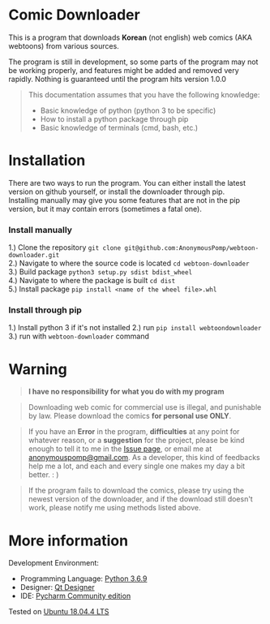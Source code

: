 # Comic Downloader
This is a program that downloads **Korean** (not english) web comics (AKA webtoons) from various sources.

The program is still in development, so some parts of the program may not be working properly, and features might be added and removed very rapidly.
Nothing is guaranteed until the program hits version 1.0.0

>This documentation assumes that you have the following knowledge:
>- Basic knowledge of python (python 3 to be specific)
>- How to install a python package through pip
>- Basic knowledge of terminals (cmd, bash, etc.)

# Installation
There are two ways to run the program. You can either install the latest version on github yourself, or install the downloader through pip.<br>
Installing manually may give you some features that are not in the pip version, but it may contain errors (sometimes a fatal one).

### Install manually
1.) Clone the repository `git clone git@github.com:AnonymousPomp/webtoon-downloader.git`<br>
2.) Navigate to where the source code is located `cd webtoon-downloader`<br>
3.) Build package `python3 setup.py sdist bdist_wheel`<br>
4.) Navigate to where the package is built `cd dist`<br>
5.) Install package `pip install <name of the wheel file>.whl`<br>

### Install through pip
1.) Install python 3 if it's not installed
2.) run `pip install webtoondownloader`
3.) run with `webtoon-downloader` command


# Warning
>**I have no responsibility for what you do with my program**

>Downloading web comic for commercial use is illegal, and punishable by law. Please download the comics **for personal use ONLY**.

>If you have an **Error** in the program, **difficulties** at any point for whatever reason, or a **suggestion** for the project, please be kind enough to tell it to me in the [Issue page](https://github.com/AnonymousPomp/webtoon-downloader/issues), or email me at <anonymouspomp@gmail.com>. As a developer, this kind of feedbacks help me a lot, and each and every single one makes my day a bit better. : )

>If the program fails to download the comics, please try using the newest version of the downloader, and if the download still doesn't work, please notify me using methods listed above.

# More information
Development Environment:
- Programming Language: [Python 3.6.9](https://www.python.org)
- Designer: [Qt Designer](https://doc.qt.io/qt-5/qtdesigner-manual.html)
- IDE: [Pycharm Community edition](https://www.jetbrains.com/pycharm/download)

Tested on [Ubuntu 18.04.4 LTS](https://ubuntu.com/download/desktop)

